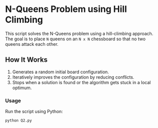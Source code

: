 
# N-Queens Problem using Hill Climbing

This script solves the N-Queens problem using a hill-climbing approach. The goal is to place `N` queens on an `N x N` chessboard so that no two queens attack each other.

## How It Works
1. Generates a random initial board configuration.
2. Iteratively improves the configuration by reducing conflicts.
3. Stops when a solution is found or the algorithm gets stuck in a local optimum.

### Usage
Run the script using Python:
```bash
python Q2.py

